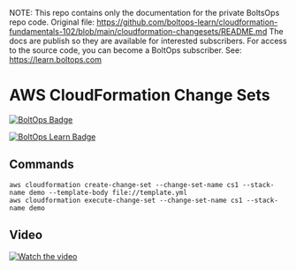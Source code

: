 <!-- note marker start -->
NOTE: This repo contains only the documentation for the private BoltsOps repo code.
Original file: https://github.com/boltops-learn/cloudformation-fundamentals-102/blob/main/cloudformation-changesets/README.md
The docs are publish so they are available for interested subscribers.
For access to the source code, you can become a BoltOps subscriber.
See: https://learn.boltops.com

<!-- note marker end -->

# AWS CloudFormation Change Sets

[![BoltOps Badge](https://img.boltops.com/boltops/badges/boltops-badge.png)](https://www.boltops.com)

[![BoltOps Learn Badge](https://img.boltops.com/boltops-learn/boltops-learn.png)](https://learn.boltops.com)

## Commands

    aws cloudformation create-change-set --change-set-name cs1 --stack-name demo --template-body file://template.yml
    aws cloudformation execute-change-set --change-set-name cs1 --stack-name demo

## Video

[![Watch the video](https://learn-uploads.boltops.com/3mb13x8hyi9fcu61zicuqo60plea)](https://learn.boltops.com/curriculums/aws-and-cloudformation/courses/aws-cloudformation-fundamentals-102/lessons/cloudformation-change-sets)
